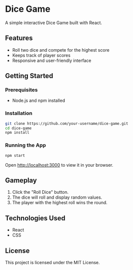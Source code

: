 # Dice Game

A simple interactive Dice Game built with React.

## Features

- Roll two dice and compete for the highest score
- Keeps track of player scores
- Responsive and user-friendly interface

## Getting Started

### Prerequisites

- Node.js and npm installed

### Installation

```bash
git clone https://github.com/your-username/dice-game.git
cd dice-game
npm install
```

### Running the App

```bash
npm start
```

Open [http://localhost:3000](http://localhost:3000) to view it in your browser.

## Gameplay

1. Click the "Roll Dice" button.
2. The dice will roll and display random values.
3. The player with the highest roll wins the round.

## Technologies Used

- React
- CSS

## License

This project is licensed under the MIT License.